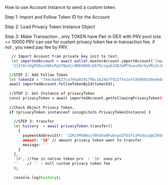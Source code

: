 How to use Account instance to send a custom token. 

Step 1: Import and Follow Token ID for the Account 

Step 2: Load Privacy Token Instance Object

Step 3: Make Transaction ,  only TOKEN have Pair in DEX with PRV pool size >= 10000 PRV can use for custom privacy token fee in transaction fee. if not , you need pay fee by PRV. 

```bash
   // Import Account from private key init to test.
   let importedAccount = await wallet.masterAccount.importAccount('Imported acc', 
   '112t8rnXgPXDxxX6EsPpUfBp4js9DDVB85cEATKcngub2SDJeMT9veuUbrGyVRc2xJmB1vVTsoq7KPruvNe4GDK9oRAoFLrmzi31TfaiufBf');  
```

```bash
  //STEP 1: Add Follow Token
  let tokenId = "744c8a4b27ca794a029179bc1624b7f922ffe1ef4360602d0e9e8ce242a24ffc"
  await importedAccount.followTokenById(tokenId); 
  
  //STEP 2: Get Instance of privacyToken
  const privacyToken = await importedAccount.getFollowingPrivacyToken(tokenId);
  
  //Check Object Privacy Token.
  if (privacyToken instanceof incognitoJs.PrivacyTokenInstance) {
    
    //STEP 3: transfer 
    let history  = await privacyToken.transfer([
      {
        paymentAddressStr: '12RzYMVWAujX9hdXoNFwUxpeZFDSfs3PedaiqgG36bd9RPFjdMfuNmoyXSGTvpoHzm3dXh6ABmusooJEsNzXtcGGEzJzscgWD3wNGib',
        amount: '10' // amount privacy token want to transfer 
        message: ''
      }
    ],
    '10', //fee in native token prv  : '10' nano prv
    ''    // '' : null custom privacy token fee 
    );  
    
    console.log(history);
```
